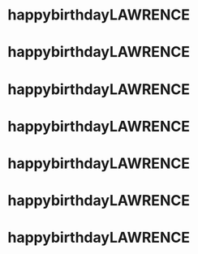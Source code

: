 # happybirthdayLAWRENCE
# happybirthdayLAWRENCE
# happybirthdayLAWRENCE
# happybirthdayLAWRENCE
# happybirthdayLAWRENCE
# happybirthdayLAWRENCE
# happybirthdayLAWRENCE
